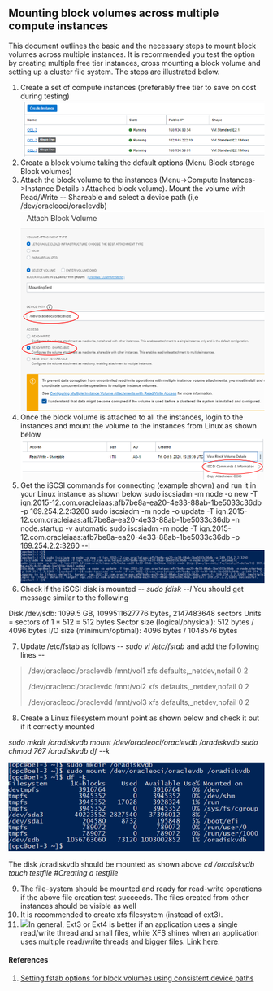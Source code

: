 ## Mounting block volumes across multiple compute instances

This document outlines the basic and the necessary steps to mount block
volumes across multiple instances. It is recommended you test the option
by creating multiple free tier instances, cross mounting a block volume
and setting up a cluster file system. The steps are illustrated below.

1.  Create a set of compute instances (preferably free tier to save on
    cost during testing)
![](images/image2.png)
2.  Create a block volume taking the default options (Menu Block storage
    Block volumes)
3.  Attach the block volume to the instances (Menu->Compute Instances->Instance Details->Attached block volume).
Mount the volume with Read/Write -- Shareable and select a device path (i,e /dev/oracleoci/oraclevdb)
![](images/image3.png)
4.  Once the block volume is attached to all the instances, login to the
    instances and mount the volume to the instances from Linux as shown
    below
![](images/image4.png)
5.  Get the iSCSI commands for connecting (example shown) and run it in
    your Linux instance as shown below
sudo iscsiadm -m node -o new -T iqn.2015-12.com.oracleiaas:afb7be8a-ea20-4e33-88ab-1be5033c36db -p 169.254.2.2:3260
sudo iscsiadm -m node -o update -T iqn.2015-12.com.oracleiaas:afb7be8a-ea20-4e33-88ab-1be5033c36db -n node.startup -v automatic
sudo iscsiadm -m node -T iqn.2015-12.com.oracleiaas:afb7be8a-ea20-4e33-88ab-1be5033c36db -p 169.254.2.2:3260 --l
![](images/image5.png)
6.  Check if the iSCSI disk is mounted -- *sudo fdisk --l* You should
    get message similar to the following

Disk /dev/sdb: 1099.5 GB, 1099511627776 bytes, 2147483648 sectors
Units = sectors of 1 \* 512 = 512 bytes
Sector size (logical/physical): 512 bytes / 4096 bytes
I/O size (minimum/optimal): 4096 bytes / 1048576 bytes

7.  Update /etc/fstab as follows -- *sudo vi /etc/fstab* and add the
    following lines --
> /dev/oracleoci/oraclevdb /mnt/vol1 xfs defaults,\_netdev,nofail 0 2
>
> /dev/oracleoci/oraclevdc /mnt/vol2 xfs defaults,\_netdev,nofail 0 2
>
> /dev/oracleoci/oraclevdd /mnt/vol3 xfs defaults,\_netdev,nofail 0 2

8.  Create a Linux filesystem mount point as shown below and check it
    out if it correctly mounted

*sudo mkdir /oradiskvdb*
*mount /dev/oracleoci/oraclevdb /oradiskvdb*
*sudo chmod 767 /oradiskvdb*
*df --k*

![](images/image6.png)

The disk /oradiskvdb should be mounted as shown above
*cd /oradiskvdb*
*touch testfile \#Creating a testfile*

9.  The file-system should be mounted and ready for read-write
    operations if the above file creation test succeeds. The files
    created from other instances should be visible as well
10. It is recommended to create xfs filesystem (instead of ext3).
11. ![](images/image1.png)In general, Ext3 or Ext4 is better if an
    application uses a single read/write thread and small files, while
    XFS shines when an application uses multiple read/write threads and
    bigger files. [Link
    here](https://access.redhat.com/articles/3129891#:~:text=In%20general%2C%20Ext3%20or%20Ext4,write%20threads%20and%20bigger%20files.).

#### References

1.  [Setting fstab options for block volumes using consistent device
    paths](https://docs.cloud.oracle.com/en-us/iaas/Content/Block/References/fstaboptionsconsistentdevicepaths.htm)
